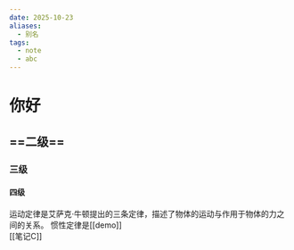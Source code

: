```yaml
---
date: 2025-10-23
aliases:
  - 别名
tags:
  - note
  - abc
---
```



# 你好
## ==二级==
### 三级
 #### 四级
运动定律是艾萨克·牛顿提出的三条定律，描述了物体的运动与作用于物体的力之间的关系。
惯性定律是[[demo]]  
[[笔记C]]


